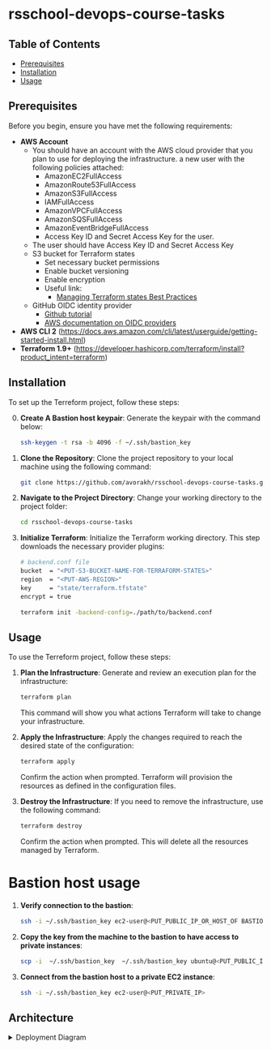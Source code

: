 # rsschool-devops-course-tasks

## Table of Contents

- [Prerequisites](#prerequisites)
- [Installation](#installation)
- [Usage](#usage)

## Prerequisites

Before you begin, ensure you have met the following requirements:
- **AWS Account**
  - You should have an account with the AWS cloud provider that you plan to use for deploying the infrastructure. a new user with the following policies attached:
    - AmazonEC2FullAccess
    - AmazonRoute53FullAccess
    - AmazonS3FullAccess
    - IAMFullAccess
    - AmazonVPCFullAccess
    - AmazonSQSFullAccess
    - AmazonEventBridgeFullAccess
    - Access Key ID and Secret Access Key for the user.
  - The user should have Access Key ID and Secret Access Key
  - S3 bucket for Terraform states 
    - Set necessary bucket permissions
    - Enable bucket versioning
    - Enable encryption
    - Useful link:
      - [Managing Terraform states Best Practices](https://spacelift.io/blog/terraform-s3-backend)
  - GitHub OIDC identity provider
    - [Github tutorial](https://docs.github.com/en/actions/security-for-github-actions/security-hardening-your-deployments/configuring-openid-connect-in-amazon-web-services)
    - [AWS documentation on OIDC providers](https://docs.aws.amazon.com/IAM/latest/UserGuide/id_roles_create_for-idp_oidc.html#idp_oidc_Create_GitHub)
- **AWS CLI 2** (https://docs.aws.amazon.com/cli/latest/userguide/getting-started-install.html)
- **Terraform 1.9+** (https://developer.hashicorp.com/terraform/install?product_intent=terraform)

## Installation

To set up the Terreform project, follow these steps:

0. **Create A Bastion host keypair**: Generate the keypair with the command below:
   ```bash
   ssh-keygen -t rsa -b 4096 -f ~/.ssh/bastion_key
   ```

1. **Clone the Repository**: Clone the project repository to your local machine using the following command:

   ```bash
   git clone https://github.com/avorakh/rsschool-devops-course-tasks.git
   ```

2. **Navigate to the Project Directory**: Change your working directory to the project folder:

   ```bash
   cd rsschool-devops-course-tasks
   ```

3. **Initialize Terraform**: Initialize the Terraform working directory. This step downloads the necessary provider plugins:

   ```bash
   # backend.conf file
   bucket  = "<PUT-S3-BUCKET-NAME-FOR-TERRAFORM-STATES>"
   region  = "<PUT-AWS-REGION>"
   key     = "state/terraform.tfstate"
   encrypt = true
   ```

   ```bash
   terraform init -backend-config=./path/to/backend.conf
   ```
   
## Usage

To use the Terreform project, follow these steps:

1. **Plan the Infrastructure**: Generate and review an execution plan for the infrastructure:

   ```bash
   terraform plan
   ```

   This command will show you what actions Terraform will take to change your infrastructure.

2. **Apply the Infrastructure**: Apply the changes required to reach the desired state of the configuration:

   ```bash
   terraform apply
   ```

   Confirm the action when prompted. Terraform will provision the resources as defined in the configuration files.

3. **Destroy the Infrastructure**: If you need to remove the infrastructure, use the following command:

   ```bash
   terraform destroy
   ```

   Confirm the action when prompted. This will delete all the resources managed by Terraform.


# Bastion host usage

1. **Verify connection to the bastion**:

   ```bash
   ssh -i ~/.ssh/bastion_key ec2-user@<PUT_PUBLIC_IP_OR_HOST_OF BASTION_INSTANCE>
   ```

2. **Copy the key from the machine to the bastion to have access to private instances**:

   ```bash
   scp -i  ~/.ssh/bastion_key  ~/.ssh/bastion_key ubuntu@<PUT_PUBLIC_IP_OR_HOST_OF BASTION_INSTANCE>:/home/ubuntu/.ssh
   ```

3. **Connect from the bastion host to a private EC2 instance**:
   ```bash
   ssh -i ~/.ssh/bastion_key ec2-user@<PUT_PRIVATE_IP>
   ```


## Architecture

<details>
  <summary>Deployment Diagram</summary>
  <img src="images/Deployment_Diagram.png" />

</details>
